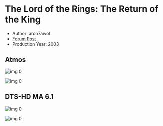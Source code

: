 # The Lord of the Rings: The Return of the King

* Author: aron7awol
* [Forum Post](https://www.avsforum.com/threads/bass-eq-for-filtered-movies.2995212/post-59398192)
* Production Year: 2003

## Atmos

![img 0](https://i.imgur.com/EznzcDa.jpg)

![img 0](https://i.imgur.com/zBStKcX.png)

## DTS-HD MA 6.1

![img 0](https://i.imgur.com/wiZjpcz.jpg)

![img 0](https://i.imgur.com/WCmowq1.png)

